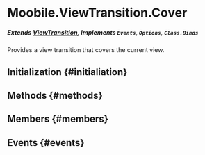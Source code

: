 Moobile.ViewTransition.Cover
================================================================================
##### Extends [ViewTransition](Docs/ViewTransition/ViewTransition.md), Implements `Events`, `Options`, `Class.Binds`

Provides a view transition that covers the current view.

Initialization {#initialiation}
--------------------------------------------------------------------------------

Methods {#methods}
--------------------------------------------------------------------------------


Members {#members}
--------------------------------------------------------------------------------


Events {#events}
--------------------------------------------------------------------------------